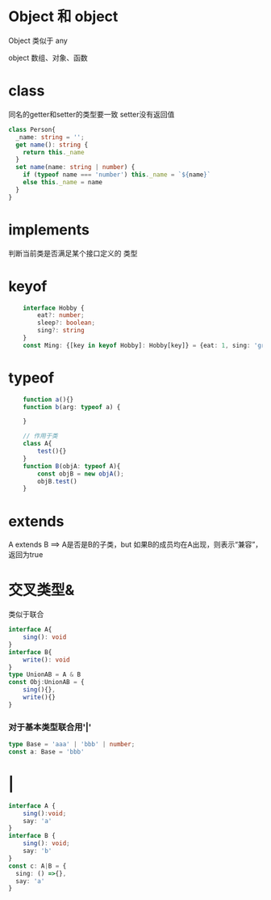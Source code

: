 # Object 和 object

Object 类似于 any

object 数组、对象、函数

# class
同名的getter和setter的类型要一致
setter没有返回值
```typescript
class Person{
  _name: string = '';
  get name(): string {
    return this._name
  }
  set name(name: string | number) {
    if (typeof name === 'number') this._name = `${name}`
    else this._name = name
  }
}
```

# implements
判断当前类是否满足某个接口定义的 类型

# keyof
```typescript
    interface Hobby {
        eat?: number;
        sleep?: boolean;
        sing?: string
    }
    const Ming: {[key in keyof Hobby]: Hobby[key]} = {eat: 1, sing: 'great'}
```

# typeof
```typescript
    function a(){}
    function b(arg: typeof a) {

    }

    // 作用于类 
    class A{
        test(){}
    }
    function B(objA: typeof A){
        const objB = new objA();
        objB.test() 
    }
```

# extends
A extends B ==> A是否是B的子类，but 如果B的成员均在A出现，则表示“兼容”，返回为true

# 交叉类型&
类似于联合
```typescript
interface A{
    sing(): void
}
interface B{
    write(): void
}
type UnionAB = A & B
const Obj:UnionAB = {
    sing(){},
    write(){}
}
```
### 对于基本类型联合用'|'
```typescript
type Base = 'aaa' | 'bbb' | number;
const a: Base = 'bbb'
```

# |
```typescript
interface A {
    sing():void;
    say: 'a'
}
interface B {
    sing(): void;
    say: 'b'
}
const c: A|B = {
  sing: () =>{},
  say: 'a'
}
```